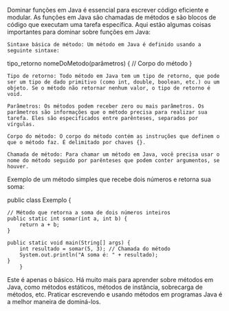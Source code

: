 Dominar funções em Java é essencial para escrever código eficiente e modular. As funções em Java são chamadas de métodos e são blocos de código que executam uma tarefa específica. Aqui estão algumas coisas importantes para dominar sobre funções em Java:

    Sintaxe básica de método: Um método em Java é definido usando a seguinte sintaxe:



tipo_retorno nomeDoMetodo(parâmetros) {
    // Corpo do método
    }

    Tipo de retorno: Todo método em Java tem um tipo de retorno, que pode ser um tipo de dado primitivo (como int, double, boolean, etc.) ou um objeto. Se o método não retornar nenhum valor, o tipo de retorno é void.

    Parâmetros: Os métodos podem receber zero ou mais parâmetros. Os parâmetros são informações que o método precisa para realizar sua tarefa. Eles são especificados entre parênteses, separados por vírgulas.

    Corpo do método: O corpo do método contém as instruções que definem o que o método faz. É delimitado por chaves {}.

    Chamada de método: Para chamar um método em Java, você precisa usar o nome do método seguido por parênteses que podem conter argumentos, se houver.

Exemplo de um método simples que recebe dois números e retorna sua soma:



public class Exemplo {

    // Método que retorna a soma de dois números inteiros
    public static int somar(int a, int b) {
        return a + b;
    }

    public static void main(String[] args) {
        int resultado = somar(5, 3); // Chamada do método
        System.out.println("A soma é: " + resultado);
    }
        }

Este é apenas o básico. Há muito mais para aprender sobre métodos em Java, como métodos estáticos, métodos de instância, sobrecarga de métodos, etc. Praticar escrevendo e usando métodos em programas Java é a melhor maneira de dominá-los.